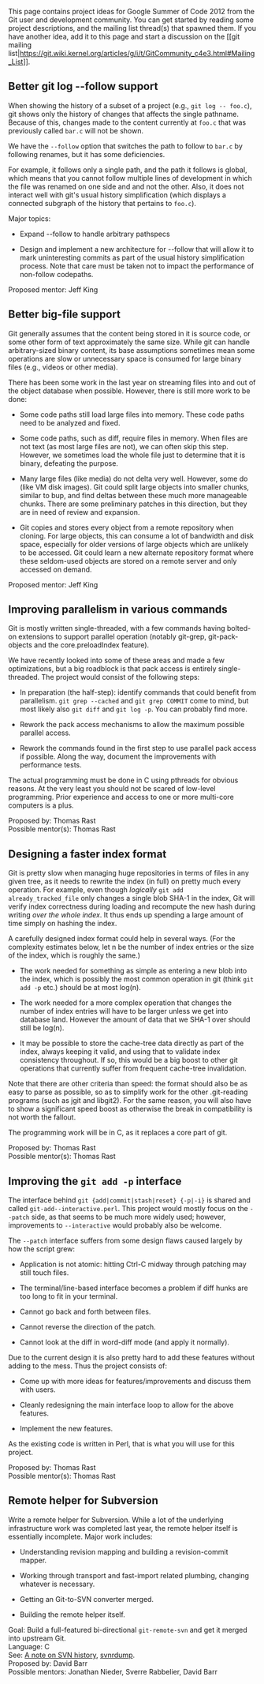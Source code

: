 This page contains project ideas for Google Summer of Code 2012 from the
Git user and development community. You can get started by reading some
project descriptions, and the mailing list thread(s) that spawned them.
If you have another idea, add it to this page and start a discussion on
the [[git mailing
list|https://git.wiki.kernel.org/articles/g/i/t/GitCommunity_c4e3.html#Mailing_List]].

Better git log --follow support
-------------------------------

When showing the history of a subset of a project (e.g., `git log --
foo.c`), git shows only the history of changes that affects the single pathname.
Because of this, changes made to the content currently at
`foo.c` that was previously called `bar.c` will not be shown.

We have the `--follow` option that switches the path to follow to `bar.c`
by following renames, but it has some deficiencies.

For example, it follows only a single path, and the path it follows is
global, which means that you cannot follow multiple lines of development
in which the file was renamed on one side and and not the other.  Also,
it does not interact well with git's usual history simplification (which
displays a connected subgraph of the history that pertains to `foo.c`).

Major topics:

 * Expand --follow to handle arbitrary pathspecs

 * Design and implement a new architecture for --follow that will allow
   it to mark uninteresting commits as part of the usual history
   simplification process. Note that care must be taken not to impact the
   performance of non-follow codepaths.

Proposed mentor: Jeff King

Better big-file support
-----------------------

Git generally assumes that the content being stored in it is source
code, or some other form of text approximately the same size. While git
can handle arbitrary-sized binary content, its base assumptions
sometimes mean some operations are slow or unnecessary space is consumed
for large binary files (e.g., videos or other media).

There has been some work in the last year on streaming files into and
out of the object database when possible. However, there is still more
work to be done:

 * Some code paths still load large files into memory. These code paths
   need to be analyzed and fixed.

 * Some code paths, such as diff, require files in memory. When files
   are not text (as most large files are not), we can often skip this
   step. However, we sometimes load the whole file just to determine
   that it is binary, defeating the purpose.

 * Many large files (like media) do not delta very well. However, some
   do (like VM disk images). Git could split large objects into smaller
   chunks, similar to bup, and find deltas between these much more
   manageable chunks. There are some preliminary patches in this
   direction, but they are in need of review and expansion.

 * Git copies and stores every object from a remote repository when
   cloning. For large objects, this can consume a lot of bandwidth and
   disk space, especially for older versions of large objects which are
   unlikely to be accessed. Git could learn a new alternate repository
   format where these seldom-used objects are stored on a remote server
   and only accessed on demand.

Proposed mentor: Jeff King

Improving parallelism in various commands
-----------------------------------------

Git is mostly written single-threaded, with a few commands having
bolted-on extensions to support parallel operation (notably git-grep,
git-pack-objects and the core.preloadIndex feature).

We have recently looked into some of these areas and made a few
optimizations, but a big roadblock is that pack access is entirely
single-threaded.  The project would consist of the following steps:

 * In preparation (the half-step): identify commands that could
   benefit from parallelism.  `git grep --cached` and `git grep
   COMMIT` come to mind, but most likely also `git diff` and `git log
   -p`.  You can probably find more.

 * Rework the pack access mechanisms to allow the maximum possible
   parallel access.

 * Rework the commands found in the first step to use parallel pack
   access if possible.  Along the way, document the improvements with
   performance tests.

The actual programming must be done in C using pthreads for obvious
reasons.  At the very least you should not be scared of low-level
programming.  Prior experience and access to one or more multi-core
computers is a plus.

Proposed by: Thomas Rast  
Possible mentor(s): Thomas Rast

Designing a faster index format
-------------------------------

Git is pretty slow when managing huge repositories in terms of files
in any given tree, as it needs to rewrite the index (in full) on
pretty much every operation.  For example, even though _logically_
`git add already_tracked_file` only changes a single blob SHA-1 in the
index, Git will verify index correctness during loading and recompute
the new hash during writing _over the whole index_.  It thus ends up
spending a large amount of time simply on hashing the index.

A carefully designed index format could help in several ways.  (For the
complexity estimates below, let n be the number of index entries or
the size of the index, which is roughly the same.)

 * The work needed for something as simple as entering a new blob into
   the index, which is possibly the most common operation in git
   (think `git add -p` etc.) should be at most log(n).

 * The work needed for a more complex operation that changes the
   number of index entries will have to be larger unless we get into
   database land.  However the amount of data that we SHA-1 over
   should still be log(n).

 * It may be possible to store the cache-tree data directly as part of
   the index, always keeping it valid, and using that to validate
   index consistency throughout.  If so, this would be a big boost to
   other git operations that currently suffer from frequent cache-tree
   invalidation.

Note that there are other criteria than speed: the format should also
be as easy to parse as possible, so as to simplify work for the other
.git-reading programs (such as jgit and libgit2).  For the same
reason, you will also have to show a significant speed boost as
otherwise the break in compatibility is not worth the fallout.

The programming work will be in C, as it replaces a core part of git.

Proposed by: Thomas Rast  
Possible mentor(s): Thomas Rast

Improving the `git add -p` interface
------------------------------------

The interface behind `git {add|commit|stash|reset} {-p|-i}` is shared
and called `git-add--interactive.perl`.    This project would mostly
focus on the `--patch` side, as that seems to be much more widely
used; however, improvements to `--interactive` would probably also be
welcome.

The `--patch` interface suffers from some design flaws caused largely
by how the script grew:

 * Application is not atomic: hitting Ctrl-C midway through patching
   may still touch files.

 * The terminal/line-based interface becomes a problem if diff hunks
   are too long to fit in your terminal.

 * Cannot go back and forth between files.

 * Cannot reverse the direction of the patch.

 * Cannot look at the diff in word-diff mode (and apply it normally).

Due to the current design it is also pretty hard to add these features
without adding to the mess.  Thus the project consists of:

 * Come up with more ideas for features/improvements and discuss them
   with users.

 * Cleanly redesigning the main interface loop to allow for the above
   features.

 * Implement the new features.

As the existing code is written in Perl, that is what you will use for
this project.

Proposed by: Thomas Rast  
Possible mentor(s): Thomas Rast

Remote helper for Subversion
------------------------------------

Write a remote helper for Subversion. While a lot of the underlying
infrastructure work was completed last year, the remote helper itself
is essentially incomplete. Major work includes:

* Understanding revision mapping and building a revision-commit mapper.

* Working through transport and fast-import related plumbing, changing
  whatever is necessary.

* Getting an Git-to-SVN converter merged.

* Building the remote helper itself.

Goal: Build a full-featured bi-directional `git-remote-svn` and get it
      merged into upstream Git.  
Language: C  
See: [A note on SVN history][SVN history], [svnrdump][].  
Proposed by: David Barr  
Possible mentors: Jonathan Nieder, Sverre Rabbelier, David Barr

[SVN history]: http://article.gmane.org/gmane.comp.version-control.git/150007  
[svnrdump]: http://svn.apache.org/repos/asf/subversion/trunk/subversion/svnrdump

